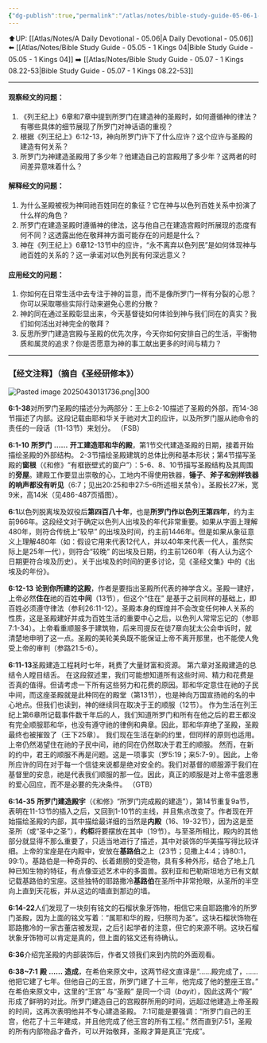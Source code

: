 ```yaml
---
{"dg-publish":true,"permalink":"/atlas/notes/bible-study-guide-05-06-1-kings-06-01-07-01/"}
---
```


⬆️UP: [[Atlas/Notes/A Daily Devotional - 05.06\|A Daily Devotional - 05.06]]
⬅️ [[Atlas/Notes/Bible Study Guide - 05.05 - 1 Kings 04\|Bible Study Guide - 05.05 - 1 Kings 04]]
➡️ [[Atlas/Notes/Bible Study Guide - 05.07 - 1 Kings 08.22-53\|Bible Study Guide - 05.07 - 1 Kings 08.22-53]] 

---

#### 观察经文的问题：

1. 《列王纪上》6章和7章中提到所罗门在建造神的圣殿时，如何遵循神的律法？有哪些具体的细节展现了所罗门对神话语的重视？
2. 根据《列王纪上》6:12-13，神向所罗门许下了什么应许？这个应许与圣殿的建造有何关系？
3. 所罗门为神建造圣殿用了多少年？他建造自己的宫殿用了多少年？这两者的时间差异意味着什么？

#### 解释经文的问题：

1. 为什么圣殿被视为神同祂百姓同在的象征？它在神与以色列百姓关系中扮演了什么样的角色？
2. 所罗门在建造圣殿时遵循神的律法，这与他自己在建造宫殿时所展现的态度有何不同？这透露出他在敬拜神方面可能存在的问题是什么？
3. 神在《列王纪上》6章12-13节中的应许，“永不离弃以色列民”是如何体现神与祂百姓的关系的？这一承诺对以色列民有何深远意义？

#### 应用经文的问题：

1. 你如何在日常生活中去专注于神的旨意，而不是像所罗门一样有分裂的心思？你可以采取哪些实际行动来避免心思的分散？
2. 神的同在通过圣殿彰显出来，今天基督徒如何体验到神与我们同在的真实？我们如何活出对神完全的敬拜？
3. 反思所罗门建造宫殿与圣殿的优先次序，今天你如何安排自己的生活，平衡物质和属灵的追求？你是否愿意为神的事工献出更多的时间与精力？

---
### 【经文注释】（摘自《圣经研修本》）

![Pasted image 20250430131736.png|300](/img/user/Atlas/Utilities/Images/Pasted%20image%2020250430131736.png)

**6:1-38**对所罗门圣殿的描述分为两部分：王上6:2-10描述了圣殿的外部，而14-38节描述了内部。这段记载由耶和华关于祂对大卫的应许，以及所罗门服从祂命令的责任的一段话（11-13节）来划分。 （FSB）

**6:1-10** **所罗门** **……** **开工建造耶和华的殿**，第1节交代建造圣殿的日期，接着开始描绘圣殿的外部结构。 2-3节描绘圣殿建筑的总体比例和基本形状；第4节描写圣殿的**窗根**（《和修》“有框嵌壁式的窗户”）：5-6、8、10节描写圣殿结构及其周围的**旁屋**。建殿工作要显出崇敬的心，工地内不得使用铁器，**锤子**、**斧子和别样铁器的响声都没有听见**（6:7；见出20:25和申27:5-6所述相关禁令）。圣殿长27米，宽9米，高14米（见486-487页插图）。

**6:1**以色列脱离埃及奴役后**第四百八十年**，也是**所罗门作以色列王第四年**，约为主前966年。这段经文对于确定以色列人出埃及的年代非常重要。如果从字面上理解480年，则符合传统上“较早” 的出埃及时间，约主前1446年。但是如果从象征意义上理解480年（如：假设它用来代表12代人，并以40年来代表一代人，虽然实际上是25年一代），则符合“较晚” 的出埃及日期，约主前1260年（有人认为这个日期更符合埃及历史）。关于出埃及的时间的更多讨论，见《圣经文集》中的《出埃及的年份》。

**6:12-13** **论到你所建的这殿**，作者是要指出圣殿所代表的神学含义。圣殿一建好，上帝必然**住在**祂的百姓**中间**（13节），但这个“住在” 是基于之前同样的基础上，即百姓必须遵守律法（参利26:11-12）。圣殿本身的辉煌并不会改变任何神人关系的性质，这是圣殿建好并成为百姓生活的重要中心之后，以色列人常常忘记的（参耶7:1-34）。上帝看重顺服多于建筑物，后来司提反在徒7章向犹太公会申诉时，就清楚地申明了这一点。圣殿的美轮美奂既不能保证上帝不离开那里，也不能使人免受上帝的审判（参路21:5-6）。

**6:11-13**圣殿建造工程耗时七年，耗费了大量财富和资源。 第六章对圣殿建造的总结令人瞠目结舌。 在这段叙述里，我们可能想知道所有这些时间、精力和花费是否真的值得。但请考虑一下所有这些努力和花费的原因。耶和华定意住在祂的子民中间，而这座圣殿就是此种同在的殿堂（第13节），也是神向万国宣扬祂的名的中心地点。但我们也读到，神的继续同在取决于王的顺服（12节）。 作为生活在列王纪上第6章所记载事件数千年后的人，我们知道所罗门和所有在他之后的君王都没有完全顺服耶和华，也没有遵守祂的律例和典章。因此，耶和华弃绝了圣殿，圣殿最终也被摧毁了（王下25章）。 我们现在生活在新的约里，但同样的原则也适用。 上帝仍然渴望住在祂的子民中间，祂的同在仍然取决于君王的顺服。 然而，在新的约中，君王的顺服不再是问题。这是一项事实（罗5:19；来5:7-9）。因此，上帝所应许的同在对于每一个信徒来说都是绝对安全的。我们对基督的顺服源于我们在基督里的安息，祂是代表我们顺服的那一位。因此，真正的顺服是对上帝丰盛恩惠的爱心回应，而不是必要的先决条件。 （GTB）

**6:14-35** **所罗门建造殿宇**（《和修》“所罗门完成殿的建造”），第14节重复9a节，表明在11-13节的插入之后，又回到1-10节的主线，并且焦点改变了。作者现在开始描绘圣殿的内部，其中描绘最详细的当然是**内殿**（16、19-32节），因为这是至圣所（或“圣中之圣”），**约柜**将要摆放在其中（19节）。与至圣所相比，殿内的其他部分就显得不那么重要了，只适当地进行了描述，其中对装饰的华美描写得比较详细。上帝的宝座是在内殿中，安放在**基路伯**之上（23节；见撒上4:4；诗80:1，99:1）。基路伯是一种奇异的、长着翅膀的受造物，具有多种外形，结合了地上几种已知生物的特征，有点像亚述艺术中的多面兽。叙利亚和巴勒斯坦地方已有文献记载基路伯的宝座。这些独特的耶路撒冷**基路伯**在圣所中非常抢眼，从圣所的半空向上直到天花板，并从这边的墙直到那边的墙。

**6:14-22**人们发现了一块刻有铭文的石榴状象牙饰物，相信它来自耶路撒冷的所罗门圣殿，因为上面的铭文写着：“属耶和华的殿，归祭司为圣”。这块石榴状饰物在耶路撒冷的一家古董店被发现，之后引起学者的注意，但它的来源不明。这块石榴状象牙饰物可以肯定是真的，但上面的铭文还有待确认。

**6:36**介绍完圣殿的内部装饰后，作者又领我们来到内院的外面观看。

**6:38~7:1** **殿** **……** **造成**，在希伯来原文中，这两节经文直译是“……殿完成了，……他把它建了七年。但他自己的王宫，所罗门建了十三年，他完成了他的整座王宫。” 在希伯来原文中，这里的“王宫” 与“圣殿” 是同一个词（_bayit_），因此这两个“殿” 形成了鲜明的对比。所罗门建造自己的宫殿群所用的时间，远超过他建造上帝圣殿的时间，这再次表明他并不专心建造圣殿。 7:1可能是要强调：“所罗门自己的王宫，他花了十三年建成，并且他完成了他王宫的所有工程。” 然而直到7:51，圣殿的所有内部物品才备齐，可以开始敬拜，圣殿才算是真正“完成”。